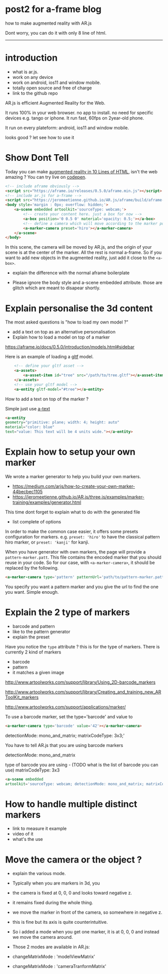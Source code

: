 # post2 for a-frame blog
how to make augmented reality with AR.js

Dont worry, you can do it with only 8 line of html.

---

# introduction
- what is ar.js.
- work on any device
- work on android, ios11 and window mobile.
- totally open source and free of charge
- link to the github repo

AR.js is efficient Augmented Reality for the Web.

It runs 100% in your web browser.
no app to install.
no need for specific devices e.g. tango or iphone.
It run fast, 60fps on 2year-old phone.

It run on every plateform: android, ios11 and window mobile.

looks good ? let see how to use it 

# Show Dont Tell 
Today you can make
[augmented reality in 10 Lines of HTML](https://medium.com/arjs/augmented-reality-in-10-lines-of-html-4e193ea9fdbf), isn't the web amazing ?
You can try live on [codepen](https://codepen.io/jeromeetienne/pen/mRqqzb).



```html
<!-- include aframe obviously -->
<script src="https://aframe.io/releases/0.5.0/aframe.min.js"></script>
<!-- include ar.js for a-frame -->
<script src="https://jeromeetienne.github.io/AR.js/aframe/build/aframe-ar.js"></script>
<body style='margin : 0px; overflow: hidden;'>
	<a-scene embedded artoolkit='sourceType: webcam;'>
		<!-- create your content here. just a box for now -->
		<a-box position='0 0.5 0' material='opacity: 0.5;'></a-box>
		<!-- define a camera which will move according to the marker position -->
		<a-marker-camera preset='hiro'></a-marker-camera>
	</a-scene>
</body>
```

In this scene, the camera will be moved by AR.js, and the origin of your scene 
is at the center of the marker. All the rest is normal a-frame. 
So if you want to add new objects in the augmented reality, just add it 
close to the ```<a-box>```.


- explain the difference with the normal aframe boilerplate

- Please ignore the body style and a-scene embedded attribute. 
those are glitch which are meant to disapear shortly. 

# Explain personalise the 3d content
The most asked questions 
is "how to load my own model ?"
- add a text on top as an alternative personalisation
- Explain how to load a model on top of a marker


https://aframe.io/docs/0.5.0/introduction/models.html#sidebar

Here is an example of loading a [gltf](https://www.khronos.org/gltf) model.

```html
	<!-- define your gltf asset -->
	<a-assets>
		<a-asset-item id="tree" src="/path/to/tree.gltf"></a-asset-item>
	</a-assets>
	<!-- use your gltf model -->
	<a-entity gltf-model="#tree"></a-entity>
```

How to add a text on top of the marker ?

Simple just use [a-text](https://aframe.io/docs/0.5.0/primitives/a-text.html)

```html
<a-entity
geometry="primitive: plane; width: 4; height: auto"
material="color: blue"
text="value: This text will be 4 units wide."></a-entity>
```

# Explain how to setup your own marker
We wrote a marker generator to help you build your own markers.
- https://medium.com/arjs/how-to-create-your-own-marker-44becbec1105
- https://jeromeetienne.github.io/AR.js/three.js/examples/marker-training/examples/generator.html

This time dont forget to explain what to do with the generated file

- list complete of options

In order to make the common case easier, it offers some presets configuration for markers.
e.g. ```preset: 'hiro'``` to have the classical pattern hiro marker, or ```preset: 'kanji'```
for kanji.

When you have generator with own markers, the page will provide a ```pattern-marker.patt```.
This file contains the encoded marker that you should reuse in your code.
So for our case, with ```<a-marker-camera>```, it should be replaced by the following.

```html
<a-marker-camera type='pattern' patternUrl='path/to/pattern-marker.patt'></a-marker-camera>
```

You specify you want a pattern marker and you give the url to find the one you want.
Simple enough.


# Explain the 2 type of markers
- barcode and pattern
- like to the pattern generator
- explain the preset

Have you notice the ```type``` attribute ? this is for the type of markers. There is currently 
2 kind of markers
- barcode
- pattern
- it matches a given image


http://www.artoolworks.com/support/library/Using_2D-barcode_markers

http://www.artoolworks.com/support/library/Creating_and_training_new_ARToolKit_markers

http://www.artoolworks.com/support/applications/marker/

To use a barcode marker, set the type='barcode' and value to

```html
<a-marker-camera type='barcode' value='42'></a-marker-camera>
```

detectionMode: mono_and_matrix; matrixCodeType: 3x3;'

You have to tell AR.js that you are using barcode markers

detectionMode: mono_and_matrix

type of barcode you are using - (TODO what is the list of barcode you can use)
matrixCodeType: 3x3

```html
<a-scene embedded 
artoolkit='sourceType: webcam; detectionMode: mono_and_matrix; matrixCodeType: 3x3;'>
```


# How to handle multiple distinct markers
- link to measure it example
- video of it
- what's the use

# Move the camera or the object ?
- explain the various mode.
- Typically when you are markers in 3d, you 
- the camera is fixed at 0, 0, 0 and looks toward negative z.
- it remains fixed during the whole thing.
- we move the marker in front of the camera, so somewhere in negative z.
- this is fine but its axis is quite counterintuitive.
- So i added a mode when you get one marker, it is at 0, 0, 0 and instead
we move the camera around.

- Those 2 modes are available in AR.js:
- changeMatrixMode : 'modelViewMatrix'
- changeMatrixMode : 'cameraTranformMatrix'
